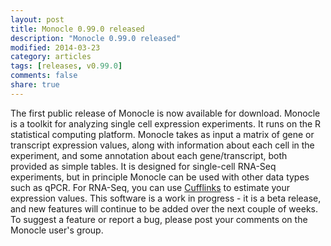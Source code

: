 ```yaml
---
layout: post
title: Monocle 0.99.0 released
description: "Monocle 0.99.0 released"
modified: 2014-03-23
category: articles
tags: [releases, v0.99.0]
comments: false
share: true
---
```


The first public release of Monocle is now available for download. Monocle is a toolkit for analyzing single cell expression experiments. It runs on the R statistical computing platform.
Monocle takes as input a matrix of gene or transcript expression values, along with information about each cell in the experiment, and some annotation about each gene/transcript, both provided as simple tables. It is designed for single-cell RNA-Seq experiments, but in principle Monocle can be used with other data types such as qPCR. For RNA-Seq, you can use [Cufflinks](http://cufflinks.cbcb.umd.edu) to estimate your expression values.
This software is a work in progress - it is a beta release, and new features will continue to be added over the next couple of weeks. To suggest a feature or report a bug, please post your comments on the Monocle user's group.
